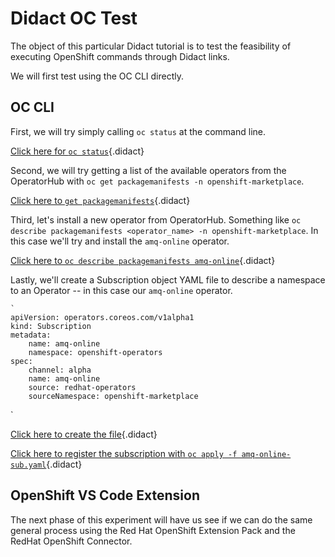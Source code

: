 # Didact OC Test

The object of this particular Didact tutorial is to test the feasibility of executing OpenShift commands through Didact links.

We will first test using the OC CLI directly.

## OC CLI

First, we will try simply calling `oc status` at the command line.

[Click here for `oc status`](didact://?commandId=vscode.didact.sendNamedTerminalAString&text=OCTerminal$$oc%20status "Call `oc status` in a terminal window"){.didact}

Second, we will try getting a list of the available operators from the OperatorHub with `oc get packagemanifests -n openshift-marketplace`.

[Click here to `get packagemanifests`](didact://?commandId=vscode.didact.sendNamedTerminalAString&text=OCTerminal$$oc%20get%20packagemanifests%20-n%20openshift-marketplace "Call `oc get packagemanifests -n openshift-marketplace` in a terminal window"){.didact}

Third, let's install a new operator from OperatorHub. Something like `oc describe packagemanifests <operator_name> -n openshift-marketplace`. In this case we'll try and install the `amq-online` operator.

[Click here to `oc describe packagemanifests amq-online`](didact://?commandId=vscode.didact.sendNamedTerminalAString&text=OCTerminal$$oc%20describe%20packagemanifests%20amq-online%20-n%20openshift-marketplace "Call `oc describe packagemanifests amq-online -n openshift-marketplace` in a terminal window"){.didact}

Lastly, we'll create a Subscription object YAML file to describe a namespace to an Operator -- in this case our `amq-online` operator.

    `
    apiVersion: operators.coreos.com/v1alpha1
    kind: Subscription
    metadata:
        name: amq-online
        namespace: openshift-operators 
    spec:
        channel: alpha
        name: amq-online 
        source: redhat-operators 
        sourceNamespace: openshift-marketplace
`

[Click here to create the file](didact://?commandId=vscode.didact.scaffoldProject&extFilePath=redhat.didact-oc-test/didact/amq-online-sub.json&completion=Created%20subscription%20yaml%20file.){.didact}

[Click here to register the subscription with `oc apply -f amq-online-sub.yaml`](didact://?commandId=vscode.didact.sendNamedTerminalAString&text=OCTerminal$$oc%20apply%20-f%20amq-online-sub.yaml "Call `oc apply -f amq-online-sub.yaml` in a terminal window"){.didact}

## OpenShift VS Code Extension

The next phase of this experiment will have us see if we can do the same general process using the Red Hat OpenShift Extension Pack and the RedHat OpenShift Connector.

